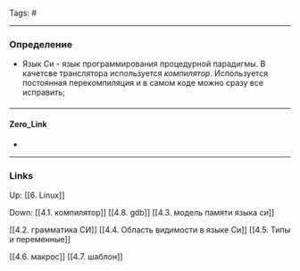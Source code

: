 Tags: #
***
### Определение
- Язык Си - язык программирования процедурной парадигмы. В качетсве транслятора используется _компилятор_. Используется постоянная перекомпиляция и в самом коде можно сразу все исправить;
####

***
#### Zero_Link
- 
***
### Links
Up:
[[6. Linux]]

Down:
[[4.1. компилятор]]
[[4.8. gdb]]
[[4.3. модель памяти языка си]]

[[4.2. грамматика СИ]]
[[4.4. Область видимости в языке Си]]
[[4.5. Типы и переменные]]

[[4.6. макрос]]
[[4.7. шаблон]]


